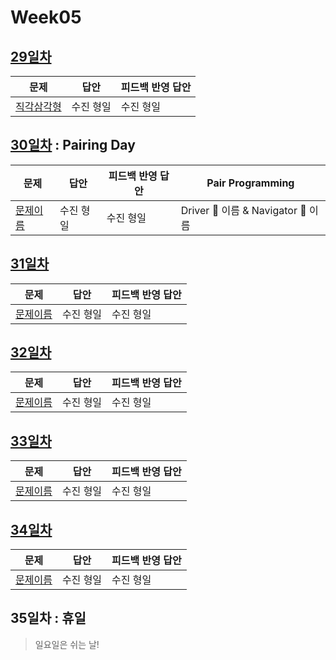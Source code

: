 # Week05

## [29일차](Day29)

| 문제                                               | 답안      | 피드백 반영 답안 |
| -------------------------------------------------- | --------- | ---------------- |
| [직각삼각형](https://www.acmicpc.net/problem/4153) | 수진 형일 | 수진 형일        |

## [30일차](Day30) : Pairing Day

| 문제                 | 답안      | 피드백 반영 답안 | Pair Programming                   |
| -------------------- | --------- | ---------------- | ---------------------------------- |
| [문제이름](문제링크) | 수진 형일 | 수진 형일        | Driver 🚗 이름 & Navigator 🧭 이름 |

## [31일차](Day31)

| 문제                 | 답안      | 피드백 반영 답안 |
| -------------------- | --------- | ---------------- |
| [문제이름](문제링크) | 수진 형일 | 수진 형일        |

## [32일차](Day32)

| 문제                 | 답안      | 피드백 반영 답안 |
| -------------------- | --------- | ---------------- |
| [문제이름](문제링크) | 수진 형일 | 수진 형일        |

## [33일차](Day33)

| 문제                 | 답안      | 피드백 반영 답안 |
| -------------------- | --------- | ---------------- |
| [문제이름](문제링크) | 수진 형일 | 수진 형일        |

## [34일차](Day34)

| 문제                 | 답안      | 피드백 반영 답안 |
| -------------------- | --------- | ---------------- |
| [문제이름](문제링크) | 수진 형일 | 수진 형일        |

## 35일차 : 휴일

> 일요일은 쉬는 날!
